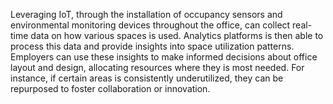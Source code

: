 Leveraging IoT, through the installation of occupancy sensors and environmental monitoring devices throughout the office, can collect real-time data on how various spaces is used.
Analytics platforms is then able to process this data and provide insights into space utilization patterns.
Employers can use these insights to make informed decisions about office layout and design, allocating resources where they is most needed.
For instance, if certain areas is consistently underutilized, they can be repurposed to foster collaboration or innovation.